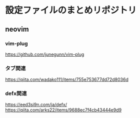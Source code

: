 # 設定ファイルのまとめリポジトリ
## neovim
### vim-plug
https://github.com/junegunn/vim-plug

### タブ関連
https://qiita.com/wadako111/items/755e753677dd72d8036d

### defx関連
https://eed3si9n.com/ja/defx/
https://qiita.com/arks22/items/9688ec7f4cb43444e9d9
